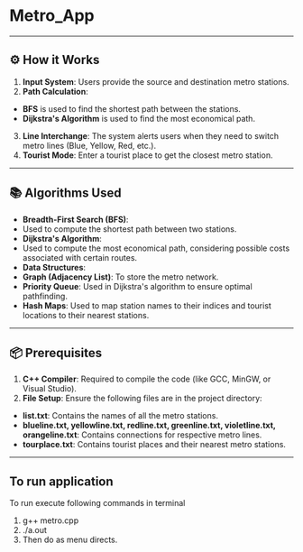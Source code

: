 # Metro_App
---
## ⚙️ **How it Works**
1. **Input System**: Users provide the source and destination metro stations.
2. **Path Calculation**: 
  - **BFS** is used to find the shortest path between the stations.
  - **Dijkstra's Algorithm** is used to find the most economical path.
3. **Line Interchange**: The system alerts users when they need to switch metro lines (Blue, Yellow, Red, etc.).
4. **Tourist Mode**: Enter a tourist place to get the closest metro station.
---
## 📚 **Algorithms Used**
- **Breadth-First Search (BFS)**: 
 - Used to compute the shortest path between two stations.
- **Dijkstra's Algorithm**: 
 - Used to compute the most economical path, considering possible costs associated with certain routes.
- **Data Structures**: 
 - **Graph (Adjacency List)**: To store the metro network.
 - **Priority Queue**: Used in Dijkstra's algorithm to ensure optimal pathfinding.
 - **Hash Maps**: Used to map station names to their indices and tourist locations to their nearest stations.
---
## 📦 **Prerequisites**
1. **C++ Compiler**: Required to compile the code (like GCC, MinGW, or Visual Studio).
2. **File Setup**: Ensure the following files are in the project directory:
  - **list.txt**: Contains the names of all the metro stations.
  - **blueline.txt, yellowline.txt, redline.txt, greenline.txt, violetline.txt, orangeline.txt**: Contains connections for respective metro lines.
  - **tourplace.txt**: Contains tourist places and their nearest metro stations.
---
## **To run application**
To run execute following commands in terminal

1. g++ metro.cpp
2. ./a.out
3. Then do as menu directs.

